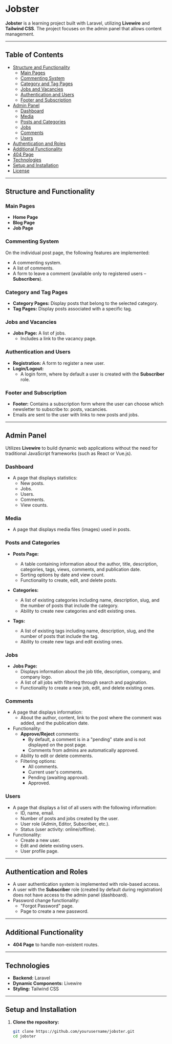 # Jobster

**Jobster** is a learning project built with Laravel, utilizing **Livewire** and **Tailwind CSS**. The project focuses on the admin panel that allows content management.

---

## Table of Contents

- [Structure and Functionality](#structure-and-functionality)
  - [Main Pages](#main-pages)
  - [Commenting System](#commenting-system)
  - [Category and Tag Pages](#category-and-tag-pages)
  - [Jobs and Vacancies](#jobs-and-vacancies)
  - [Authentication and Users](#authentication-and-users)
  - [Footer and Subscription](#footer-and-subscription)
- [Admin Panel](#admin-panel)
  - [Dashboard](#dashboard)
  - [Media](#media)
  - [Posts and Categories](#posts-and-categories)
  - [Jobs](#jobs)
  - [Comments](#comments)
  - [Users](#users)
- [Authentication and Roles](#authentication-and-roles)
- [Additional Functionality](#additional-functionality)
- [404 Page](#404-page)
- [Technologies](#technologies)
- [Setup and Installation](#setup-and-installation)
- [License](#license)

---

## Structure and Functionality

### Main Pages

- **Home Page**
- **Blog Page**
- **Job Page**

### Commenting System

On the individual post page, the following features are implemented:
- A commenting system.
- A list of comments.
- A form to leave a comment (available only to registered users – **Subscribers**).

### Category and Tag Pages

- **Category Pages:** Display posts that belong to the selected category.
- **Tag Pages:** Display posts associated with a specific tag.

### Jobs and Vacancies

- **Jobs Page:** A list of jobs.
  - Includes a link to the vacancy page.

### Authentication and Users

- **Registration:** A form to register a new user.
- **Login/Logout:**
  - A login form, where by default a user is created with the **Subscriber** role.

### Footer and Subscription

- **Footer:** Contains a subscription form where the user can choose which newsletter to subscribe to: posts, vacancies.
- Emails are sent to the user with links to new posts and jobs.

---

## Admin Panel

Utilizes **Livewire** to build dynamic web applications without the need for traditional JavaScript frameworks (such as React or Vue.js).

### Dashboard

- A page that displays statistics:
  - New posts.
  - Jobs.
  - Users.
  - Comments.
  - View counts.

### Media

- A page that displays media files (images) used in posts.

### Posts and Categories

- **Posts Page:**
  - A table containing information about the author, title, description, categories, tags, views, comments, and publication date.
  - Sorting options by date and view count.
  - Functionality to create, edit, and delete posts.
  
- **Categories:**
  - A list of existing categories including name, description, slug, and the number of posts that include the category.
  - Ability to create new categories and edit existing ones.

- **Tags:**
  - A list of existing tags including name, description, slug, and the number of posts that include the tag.
  - Ability to create new tags and edit existing ones.

### Jobs

- **Jobs Page:**
  - Displays information about the job title, description, company, and company logo.
  - A list of all jobs with filtering through search and pagination.
  - Functionality to create a new job, edit, and delete existing ones.

### Comments

- A page that displays information:
  - About the author, content, link to the post where the comment was added, and the publication date.
- Functionality:
  - **Approve/Reject** comments:
    - By default, a comment is in a "pending" state and is not displayed on the post page.
    - Comments from admins are automatically approved.
  - Ability to edit or delete comments.
  - Filtering options:
    - All comments.
    - Current user's comments.
    - Pending (awaiting approval).
    - Approved.

### Users

- A page that displays a list of all users with the following information:
  - ID, name, email.
  - Number of posts and jobs created by the user.
  - User role (Admin, Editor, Subscriber, etc.).
  - Status (user activity: online/offline).
- Functionality:
  - Create a new user.
  - Edit and delete existing users.
  - User profile page.

---

## Authentication and Roles

- A user authentication system is implemented with role-based access.
- A user with the **Subscriber** role (created by default during registration) does not have access to the admin panel (dashboard).
- Password change functionality:
  - "Forgot Password" page.
  - Page to create a new password.

---

## Additional Functionality

- **404 Page** to handle non-existent routes.

---

## Technologies

- **Backend:** Laravel
- **Dynamic Components:** Livewire
- **Styling:** Tailwind CSS

---

## Setup and Installation

1. **Clone the repository:**

   ```bash
   git clone https://github.com/yourusername/jobster.git
   cd jobster
